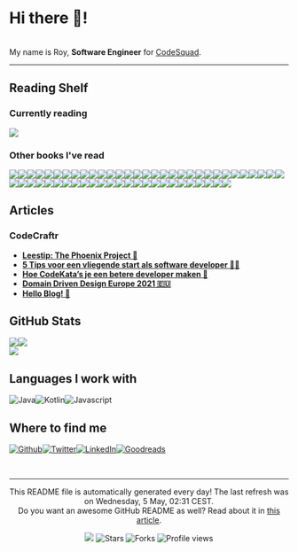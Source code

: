 
<h1>Hi there 👋!</h1>
<p><br/>My name is Roy,  <b>Software Engineer</b> for <a href="https://www.codesquad.nl" target="_blank">CodeSquad</a>.</p>
<p> </p>
<hr/>
<h2>Reading Shelf</h2>
<h3>Currently reading</h3><a href="https://www.goodreads.com/review/show/2865561426?utm_medium=api&amp;utm_source=rss"><img src="https://i.gr-assets.com/images/S/compressed.photo.goodreads.com/books/1287493789l/179133._SX98_.jpg"/></a>
<h3>Other books I've read</h3><a href="https://www.goodreads.com/review/show/3927355969?utm_medium=api&amp;utm_source=rss"><img src="https://i.gr-assets.com/images/S/compressed.photo.goodreads.com/books/1550249687l/44017320._SY75_.jpg"/></a><a href="https://www.goodreads.com/review/show/2965949687?utm_medium=api&amp;utm_source=rss"><img src="https://i.gr-assets.com/images/S/compressed.photo.goodreads.com/books/1361113128l/17255186._SX50_.jpg"/></a><a href="https://www.goodreads.com/review/show/2865580583?utm_medium=api&amp;utm_source=rss"><img src="https://i.gr-assets.com/images/S/compressed.photo.goodreads.com/books/1348030542l/4268826._SX50_.jpg"/></a><a href="https://www.goodreads.com/review/show/3903323816?utm_medium=api&amp;utm_source=rss"><img src="https://i.gr-assets.com/images/S/compressed.photo.goodreads.com/books/1567521613l/45895363._SX50_.jpg"/></a><a href="https://www.goodreads.com/review/show/3889812378?utm_medium=api&amp;utm_source=rss"><img src="https://i.gr-assets.com/images/S/compressed.photo.goodreads.com/books/1492790645l/34927534._SY75_.jpg"/></a><a href="https://www.goodreads.com/review/show/3790671528?utm_medium=api&amp;utm_source=rss"><img src="https://i.gr-assets.com/images/S/compressed.photo.goodreads.com/books/1436735207l/10569._SY75_.jpg"/></a><a href="https://www.goodreads.com/review/show/3691124690?utm_medium=api&amp;utm_source=rss"><img src="https://i.gr-assets.com/images/S/compressed.photo.goodreads.com/books/1550048292l/41795733._SY75_.jpg"/></a><a href="https://www.goodreads.com/review/show/3403362909?utm_medium=api&amp;utm_source=rss"><img src="https://i.gr-assets.com/images/S/compressed.photo.goodreads.com/books/1418768948l/22514127._SX50_.jpg"/></a><a href="https://www.goodreads.com/review/show/3845856490?utm_medium=api&amp;utm_source=rss"><img src="https://i.gr-assets.com/images/S/compressed.photo.goodreads.com/books/1347470803l/10284614._SX50_.jpg"/></a><a href="https://www.goodreads.com/review/show/3845855523?utm_medium=api&amp;utm_source=rss"><img src="https://i.gr-assets.com/images/S/compressed.photo.goodreads.com/books/1436202607l/3735293._SX50_.jpg"/></a><a href="https://www.goodreads.com/review/show/3706256433?utm_medium=api&amp;utm_source=rss"><img src="https://i.gr-assets.com/images/S/compressed.photo.goodreads.com/books/1511289068l/25526965._SY75_.jpg"/></a><a href="https://www.goodreads.com/review/show/3764696423?utm_medium=api&amp;utm_source=rss"><img src="https://i.gr-assets.com/images/S/compressed.photo.goodreads.com/books/1297846383l/10459721._SX50_.jpg"/></a><a href="https://www.goodreads.com/review/show/3537900653?utm_medium=api&amp;utm_source=rss"><img src="https://i.gr-assets.com/images/S/compressed.photo.goodreads.com/books/1390692774l/3063393._SX50_.jpg"/></a><a href="https://www.goodreads.com/review/show/3690648015?utm_medium=api&amp;utm_source=rss"><img src="https://i.gr-assets.com/images/S/compressed.photo.goodreads.com/books/1436792430l/621._SY75_.jpg"/></a><a href="https://www.goodreads.com/review/show/2818513996?utm_medium=api&amp;utm_source=rss"><img src="https://i.gr-assets.com/images/S/compressed.photo.goodreads.com/books/1421842784l/36072._SY75_.jpg"/></a><a href="https://www.goodreads.com/review/show/3706255690?utm_medium=api&amp;utm_source=rss"><img src="https://i.gr-assets.com/images/S/compressed.photo.goodreads.com/books/1469092087l/23492589._SY75_.jpg"/></a><a href="https://www.goodreads.com/review/show/3255740060?utm_medium=api&amp;utm_source=rss"><img src="https://i.gr-assets.com/images/S/compressed.photo.goodreads.com/books/1549241208l/43798285._SY75_.jpg"/></a><a href="https://www.goodreads.com/review/show/3012522103?utm_medium=api&amp;utm_source=rss"><img src="https://s.gr-assets.com/assets/nophoto/book/50x75-a91bf249278a81aabab721ef782c4a74.png"/></a><a href="https://www.goodreads.com/review/show/2965949466?utm_medium=api&amp;utm_source=rss"><img src="https://i.gr-assets.com/images/S/compressed.photo.goodreads.com/books/1520615948l/35747076._SX50_.jpg"/></a><a href="https://www.goodreads.com/review/show/3475342611?utm_medium=api&amp;utm_source=rss"><img src="https://i.gr-assets.com/images/S/compressed.photo.goodreads.com/books/1480069533l/33124137._SY75_.jpg"/></a><a href="https://www.goodreads.com/review/show/3379591748?utm_medium=api&amp;utm_source=rss"><img src="https://i.gr-assets.com/images/S/compressed.photo.goodreads.com/books/1501278121l/35846142._SY75_.jpg"/></a><a href="https://www.goodreads.com/review/show/3358194443?utm_medium=api&amp;utm_source=rss"><img src="https://i.gr-assets.com/images/S/compressed.photo.goodreads.com/books/1552826170l/44450240._SY75_.jpg"/></a><a href="https://www.goodreads.com/review/show/3266472376?utm_medium=api&amp;utm_source=rss"><img src="https://i.gr-assets.com/images/S/compressed.photo.goodreads.com/books/1367918952l/17898957._SY75_.jpg"/></a><a href="https://www.goodreads.com/review/show/3159345701?utm_medium=api&amp;utm_source=rss"><img src="https://i.gr-assets.com/images/S/compressed.photo.goodreads.com/books/1213131305l/149267._SX50_.jpg"/></a><a href="https://www.goodreads.com/review/show/2865561761?utm_medium=api&amp;utm_source=rss"><img src="https://i.gr-assets.com/images/S/compressed.photo.goodreads.com/books/1386925310l/67833._SX50_.jpg"/></a><a href="https://www.goodreads.com/review/show/3229648889?utm_medium=api&amp;utm_source=rss"><img src="https://i.gr-assets.com/images/S/compressed.photo.goodreads.com/books/1572519494l/48570935._SY75_.jpg"/></a><a href="https://www.goodreads.com/review/show/3104925476?utm_medium=api&amp;utm_source=rss"><img src="https://i.gr-assets.com/images/S/compressed.photo.goodreads.com/books/1389754903l/32829._SY75_.jpg"/></a><a href="https://www.goodreads.com/review/show/2822219726?utm_medium=api&amp;utm_source=rss"><img src="https://i.gr-assets.com/images/S/compressed.photo.goodreads.com/books/1559986152l/386162._SX50_.jpg"/></a><a href="https://www.goodreads.com/review/show/2865562693?utm_medium=api&amp;utm_source=rss"><img src="https://i.gr-assets.com/images/S/compressed.photo.goodreads.com/books/1554139259l/44719608._SX50_.jpg"/></a><a href="https://www.goodreads.com/review/show/3044858073?utm_medium=api&amp;utm_source=rss"><img src="https://i.gr-assets.com/images/S/compressed.photo.goodreads.com/books/1401432508l/4099._SX50_.jpg"/></a><a href="https://www.goodreads.com/review/show/2998679276?utm_medium=api&amp;utm_source=rss"><img src="https://i.gr-assets.com/images/S/compressed.photo.goodreads.com/books/1463599613l/30229352._SY75_.jpg"/></a><a href="https://www.goodreads.com/review/show/2998680076?utm_medium=api&amp;utm_source=rss"><img src="https://i.gr-assets.com/images/S/compressed.photo.goodreads.com/books/1468705326l/18775247._SY75_.jpg"/></a><a href="https://www.goodreads.com/review/show/3005526765?utm_medium=api&amp;utm_source=rss"><img src="https://i.gr-assets.com/images/S/compressed.photo.goodreads.com/books/1369381456l/17925612._SX50_.jpg"/></a><a href="https://www.goodreads.com/review/show/2982418237?utm_medium=api&amp;utm_source=rss"><img src="https://i.gr-assets.com/images/S/compressed.photo.goodreads.com/books/1348931599l/6452796._SX50_.jpg"/></a><a href="https://www.goodreads.com/review/show/2859079656?utm_medium=api&amp;utm_source=rss"><img src="https://i.gr-assets.com/images/S/compressed.photo.goodreads.com/books/1524596540l/36124936._SY75_.jpg"/></a><a href="https://www.goodreads.com/review/show/2784817973?utm_medium=api&amp;utm_source=rss"><img src="https://i.gr-assets.com/images/S/compressed.photo.goodreads.com/books/1471680093l/18043011._SX50_.jpg"/></a><a href="https://www.goodreads.com/review/show/2915928508?utm_medium=api&amp;utm_source=rss"><img src="https://i.gr-assets.com/images/S/compressed.photo.goodreads.com/books/1393690166l/20940678._SY75_.jpg"/></a><a href="https://www.goodreads.com/review/show/2759291088?utm_medium=api&amp;utm_source=rss"><img src="https://i.gr-assets.com/images/S/compressed.photo.goodreads.com/books/1490528560l/4671._SY75_.jpg"/></a><a href="https://www.goodreads.com/review/show/2759829574?utm_medium=api&amp;utm_source=rss"><img src="https://i.gr-assets.com/images/S/compressed.photo.goodreads.com/books/1327876792l/10644930._SY75_.jpg"/></a><a href="https://www.goodreads.com/review/show/2822232550?utm_medium=api&amp;utm_source=rss"><img src="https://i.gr-assets.com/images/S/compressed.photo.goodreads.com/books/1428715580l/52036._SY75_.jpg"/></a><a href="https://www.goodreads.com/review/show/2822237677?utm_medium=api&amp;utm_source=rss"><img src="https://i.gr-assets.com/images/S/compressed.photo.goodreads.com/books/1543953780l/32738672._SY75_.jpg"/></a><a href="https://www.goodreads.com/review/show/2812985953?utm_medium=api&amp;utm_source=rss"><img src="https://i.gr-assets.com/images/S/compressed.photo.goodreads.com/books/1579036753l/77203._SY75_.jpg"/></a><a href="https://www.goodreads.com/review/show/2824002491?utm_medium=api&amp;utm_source=rss"><img src="https://i.gr-assets.com/images/S/compressed.photo.goodreads.com/books/1186657123l/1672563._SX50_.jpg"/></a><a href="https://www.goodreads.com/review/show/2818567734?utm_medium=api&amp;utm_source=rss"><img src="https://i.gr-assets.com/images/S/compressed.photo.goodreads.com/books/1360564614l/13525945._SY75_.jpg"/></a><a href="https://www.goodreads.com/review/show/2758539529?utm_medium=api&amp;utm_source=rss"><img src="https://i.gr-assets.com/images/S/compressed.photo.goodreads.com/books/1546103428l/5297._SY75_.jpg"/></a><a href="https://www.goodreads.com/review/show/2818535838?utm_medium=api&amp;utm_source=rss"><img src="https://i.gr-assets.com/images/S/compressed.photo.goodreads.com/books/1447957962l/25744928._SY75_.jpg"/></a><a href="https://www.goodreads.com/review/show/2818513246?utm_medium=api&amp;utm_source=rss"><img src="https://i.gr-assets.com/images/S/compressed.photo.goodreads.com/books/1453417993l/10534._SY75_.jpg"/></a><a href="https://www.goodreads.com/review/show/2799738551?utm_medium=api&amp;utm_source=rss"><img src="https://i.gr-assets.com/images/S/compressed.photo.goodreads.com/books/1465761302l/28257707._SX50_.jpg"/></a><a href="https://www.goodreads.com/review/show/2759291264?utm_medium=api&amp;utm_source=rss"><img src="https://i.gr-assets.com/images/S/compressed.photo.goodreads.com/books/1575509280l/5129._SY75_.jpg"/></a><a href="https://www.goodreads.com/review/show/2772145093?utm_medium=api&amp;utm_source=rss"><img src="https://i.gr-assets.com/images/S/compressed.photo.goodreads.com/books/1518291452l/25541028._SY75_.jpg"/></a><a href="https://www.goodreads.com/review/show/2759291520?utm_medium=api&amp;utm_source=rss"><img src="https://i.gr-assets.com/images/S/compressed.photo.goodreads.com/books/1327940656l/153747._SY75_.jpg"/></a><a href="https://www.goodreads.com/review/show/2758538365?utm_medium=api&amp;utm_source=rss"><img src="https://i.gr-assets.com/images/S/compressed.photo.goodreads.com/books/1595674533l/23692271._SY75_.jpg"/></a><a href="https://www.goodreads.com/review/show/2758536742?utm_medium=api&amp;utm_source=rss"><img src="https://i.gr-assets.com/images/S/compressed.photo.goodreads.com/books/1327869409l/7624._SY75_.jpg"/></a><a href="https://www.goodreads.com/review/show/2758536348?utm_medium=api&amp;utm_source=rss"><img src="https://i.gr-assets.com/images/S/compressed.photo.goodreads.com/books/1398034300l/5107._SY75_.jpg"/></a><a href="https://www.goodreads.com/review/show/2758536074?utm_medium=api&amp;utm_source=rss"><img src="https://i.gr-assets.com/images/S/compressed.photo.goodreads.com/books/1532714506l/40961427._SX50_.jpg"/></a><a href="https://www.goodreads.com/review/show/2758535821?utm_medium=api&amp;utm_source=rss"><img src="https://i.gr-assets.com/images/S/compressed.photo.goodreads.com/books/1325861570l/170448._SY75_.jpg"/></a>
<h2>Articles</h2>
<h3>CodeCraftr</h3>
<ul>
  <li><a href="https://www.codecraftr.nl/the-phoenix-project-lessen-en-review/"><b>Leestip: The Phoenix Project 📙</b></a></li>
  <li><a href="https://www.codecraftr.nl/startende-software-developer-tips/"><b>5 Tips voor een vliegende start als software developer 👨‍💻</b></a></li>
  <li><a href="https://www.codecraftr.nl/kracht-van-codekatas/"><b>Hoe CodeKata’s je een betere developer maken 🥋</b></a></li>
  <li><a href="https://www.codecraftr.nl/ddd-europe-2021/"><b>Domain Driven Design Europe 2021 🇪🇺</b></a></li>
  <li><a href="https://www.codecraftr.nl/hello-blog/"><b>Hello Blog! 👋</b></a></li>
</ul>
<h2>GitHub Stats</h2><a href="https://github.com/rstraub/rstraub"><img align="center" src="https://github-readme-stats.vercel.app/api/top-langs/?username=rstraub&amp;title_color=24292e&amp;text_color=24292e&amp;icon_color=24292e&amp;bg_color=ffffff"/></a><a href="https://github.com/rstraub/rstraub"><img align="center" src="https://github-readme-stats.vercel.app/api?username=rstraub&amp;show_icons=true&amp;line_height=27&amp;count_private=true&amp;title_color=24292e&amp;text_color=24292e&amp;icon_color=24292e&amp;bg_color=ffffff"/></a><br/><a href="https://github.com/rstraub/rstraub"><img align="center" src="https://github-readme-stats.vercel.app/api/pin/?username=rstraub&amp;repo=rstraub&amp;title_color=24292e&amp;text_color=24292e&amp;icon_color=24292e&amp;bg_color=ffffff"/></a>
<h2>Languages I work with</h2>
<p><img alt="Java" src="https://img.shields.io/badge/-Java-46a2f1?style=flat-square&logo=java&logoColor=white"/><img alt="Kotlin" src="https://img.shields.io/badge/-Kotlin-46a2f1?style=flat-square&logo=kotlin&logoColor=white"/><img alt="Javascript" src="https://img.shields.io/badge/-Javascript-870e5c?style=flat-square&logo=javascript&logoColor=white"/>
</p>
<h2>Where to find me</h2>
<p><a href="https://github.com/rstraub" target="_blank"><img alt="Github" src="https://img.shields.io/badge/Github-%2312100E.svg?&style=for-the-badge&logo=Github&logoColor=white"/></a><a href="https://twitter.com/CCraftr" target="_blank"><img alt="Twitter" src="https://img.shields.io/badge/Twitter-%231DA1F2.svg?&style=for-the-badge&logo=Twitter&logoColor=white"/></a><a href="https://www.linkedin.com/in/r-straub/" target="_blank"><img alt="LinkedIn" src="https://img.shields.io/badge/LinkedIn-%230077B5.svg?&style=for-the-badge&logo=LinkedIn&logoColor=white"/></a><a href="https://www.goodreads.com/review/list/95074711" target="_blank"><img alt="Goodreads" src="https://img.shields.io/badge/Goodreads-%234285F4.svg?&style=for-the-badge&logo=google-chrome&logoColor=white"/></a>
</p><br/>
<hr/>
<p align="center">This README file is automatically generated every day! The last refresh was on Wednesday, 5 May, 02:31 CEST.<br/>Do you want an awesome GitHub README as well? Read about it in <a href="https://medium.com/@arjenbrandenburgh/you-should-stand-out-on-github-with-a-readme-profile-467e047b6c18" target="_blank">this article</a>.</p>
<p align="center"><img src="https://github.com/rstraub/rstraub/workflows/README%20build/badge.svg"/> <img alt="Stars" src="https://img.shields.io/github/stars/arjenbrandenburgh/arjenbrandenburgh?style=flat-square&labelColor=343b41"/> <img alt="Forks" src="https://img.shields.io/github/forks/arjenbrandenburgh/arjenbrandenburgh?style=flat-square&labelColor=343b41"/> <img src="https://gpvc.arturio.dev/rstraub" alt="Profile views"/></p>